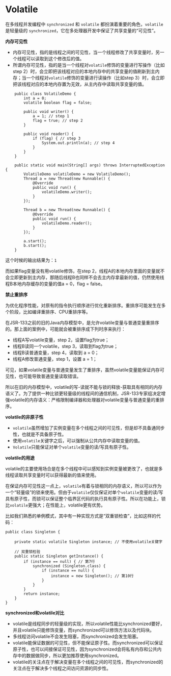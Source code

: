 # Volatile

在多线程并发编程中 `synchronized` 和 `volatile` 都扮演着重要的角色，`volatile` 是轻量级的 `synchronized`，它在多处理器开发中保证了共享变量的“可见性”。

**内存可见性**

* 内存可见性，指的是线程之间的可见性，当一个线程修改了共享变量时，另一个线程可以读取到这个修改后的值。
* 所谓内存可见性，指的是当一个线程对`volatile`修饰的变量进行写操作（比如step 2）时，会立即把该线程对应的本地内存中的共享变量的值刷新到主内存；当一个线程对`volatile`修饰的变量进行读操作（比如step 3）时，会立即把该线程对应的本地内存置为无效，从主内存中读取共享变量的值。

```text
    public class VolatileDemo {
        int a = 0;
        volatile boolean flag = false;

        public void writer() {
            a = 1; // step 1
            flag = true; // step 2
        }

        public void reader() {
            if (flag) { // step 3
                System.out.println(a); // step 4
            }
        }
    }

    public static void main(String[] args) throws InterruptedException {
        VolatileDemo volatileDemo = new VolatileDemo();
        Thread a = new Thread(new Runnable() {
            @Override
            public void run() {
                volatileDemo.writer();
            }
        });

        Thread b = new Thread(new Runnable() {
            @Override
            public void run() {
                volatileDemo.reader();
            }
        });

        a.start();
        b.start();
    }
```

这个时候的输出结果为：`1`

而如果flag变量没有用volatile修饰，在step 2，线程A的本地内存里面的变量就不会立即更新到主内存，那随后线程B也同样不会去主内存拿最新的值，仍然使用线程B本地内存缓存的变量的值a = 0，flag = false。

**禁止重排序**

为优化程序性能，对原有的指令执行顺序进行优化重新排序。重排序可能发生在多个阶段，比如编译重排序、CPU重排序等。

在JSR-133之前的旧的Java内存模型中，是允许volatile变量与普通变量重排序的。那上面的案例中，可能就会被重排序成下列时序来执行：

* 线程A写volatile变量，step 2，设置flag为true；
* 线程B读同一个volatile，step 3，读取到flag为true；
* 线程B读普通变量，step 4，读取到 a = 0；
* 线程A修改普通变量，step 1，设置 a = 1；

可见，如果volatile变量与普通变量发生了重排序，虽然volatile变量能保证内存可见性，也可能导致普通变量读取错误。

所以在旧的内存模型中，volatile的写-读就不能与锁的释放-获取具有相同的内存语义了。为了提供一种比锁更轻量级的线程间的通信机制，JSR-133专家组决定增强volatile的内存语义：严格限制编译器和处理器对volatile变量与普通变量的重排序。

**volatile的非原子性**

* `volatile`虽然增加了实例变量在多个线程之间的可见性，但是却不具备通同步性，也就是不具备原子性。
* 使用`volatile`关键字之后，可以强制从公共内存中读取变量的值。
* `Volatile`只能保证对单个`volatile`变量的读/写具有原子性。

**volatile的用途**

volatile的主要使用场合是在多个线程中可以感知到实例变量被更改了，也就是多线程读取共享变量时可以获得最新的值来使用。

在保证内存可见性这一点上，`volatile`有着与锁相同的内存语义，所以可以作为一个“轻量级”的锁来使用。但由于`volatile`仅仅保证对单个`volatile`变量的读/写具有原子性，而锁可以保证整个临界区代码的执行具有原子性。所以在功能上，锁比`volatile`更强大；在性能上，volatile更有优势。

比如我们熟悉的单例模式，其中有一种实现方式是“双重锁检查”，比如这样的代码：

```text
public class Singleton {

    private static volatile Singleton instance; // 不使用volatile关键字

    // 双重锁检验
    public static Singleton getInstance() {
        if (instance == null) { // 第7行
            synchronized (Singleton.class) {
                if (instance == null) {
                    instance = new Singleton(); // 第10行
                }
            }
        }
        return instance;
    }
}
```

**synchronized和volatile对比**

* volatile是线程同步的轻量级的实现，所以volatile性能比synchronized要好，并且volatile只能修饰变量，而synchronized可以修饰方法以及代码块。
* 多线程访问volatile不会发生阻塞，而synchronized会发生阻塞。
* volatile能保证数据的可见性，但不能保证原子性。而synchronized可以保证原子性，也可以间接保证可见性，因为synchronized会将私有内存和公共内存中的数据做同步，所以更加推荐使用synchronized。
* volatile的关注点在于解决变量在多个线程之间的可见性，而synchronized的关注点在于解决多个线程之间访问资源的同步性。

